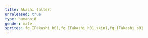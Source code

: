 ```yaml
---
title: Akashi (alter)
unreleased: true
type: humanoid
gender: male
sprites: fg_IFakashi_h01,fg_IFakashi_h01_skin1,fg_IFakashi_s01
---
```


